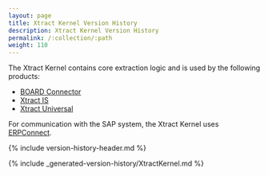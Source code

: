 ```yaml
---
layout: page
title: Xtract Kernel Version History
description: Xtract Kernel Version History
permalink: /:collection/:path
weight: 110
---
```


The Xtract Kernel contains core extraction logic and is used by the following products:
* [BOARD Connector](./board-connector-version-history)
* [Xtract IS](./xtract-is-version-history)
* [Xtract Universal](./xtract-universal-version-history)

For communication with the SAP system, the Xtract Kernel uses [ERPConnect](./erpconnect-version-history).

{% include version-history-header.md %}

{% include _generated-version-history/XtractKernel.md %}
